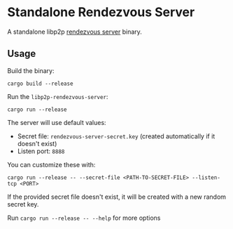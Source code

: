 # Standalone Rendezvous Server

A standalone libp2p [rendezvous server](https://github.com/libp2p/specs/tree/master/rendezvous) binary.

## Usage

Build the binary:

```
cargo build --release
```

Run the `libp2p-rendezvous-server`:

```
cargo run --release
```

The server will use default values:
- Secret file: `rendezvous-server-secret.key` (created automatically if it doesn't exist)
- Listen port: `8888`

You can customize these with:

```
cargo run --release -- --secret-file <PATH-TO-SECRET-FILE> --listen-tcp <PORT>
```

If the provided secret file doesn't exist, it will be created with a new random secret key.

Run `cargo run --release -- --help` for more options
